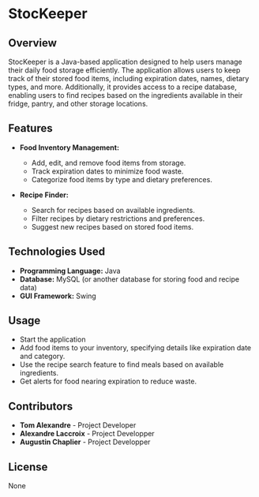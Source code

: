# StocKeeper

## Overview
StocKeeper is a Java-based application designed to help users manage their daily food storage efficiently. The application allows users to keep track of their stored food items, including expiration dates, names, dietary types, and more. Additionally, it provides access to a recipe database, enabling users to find recipes based on the ingredients available in their fridge, pantry, and other storage locations.

## Features
- **Food Inventory Management:**
  - Add, edit, and remove food items from storage.
  - Track expiration dates to minimize food waste.
  - Categorize food items by type and dietary preferences.

- **Recipe Finder:**
  - Search for recipes based on available ingredients.
  - Filter recipes by dietary restrictions and preferences.
  - Suggest new recipes based on stored food items.

## Technologies Used
- **Programming Language:** Java
- **Database:** MySQL (or another database for storing food and recipe data)
- **GUI Framework:** Swing

## Usage
- Start the application
- Add food items to your inventory, specifying details like expiration date and category.
- Use the recipe search feature to find meals based on available ingredients.
- Get alerts for food nearing expiration to reduce waste.

## Contributors
- **Tom Alexandre** - Project Developer
- **Alexandre Laccroix** - Project Developper
- **Augustin Chaplier** - Project Developper

## License
None

